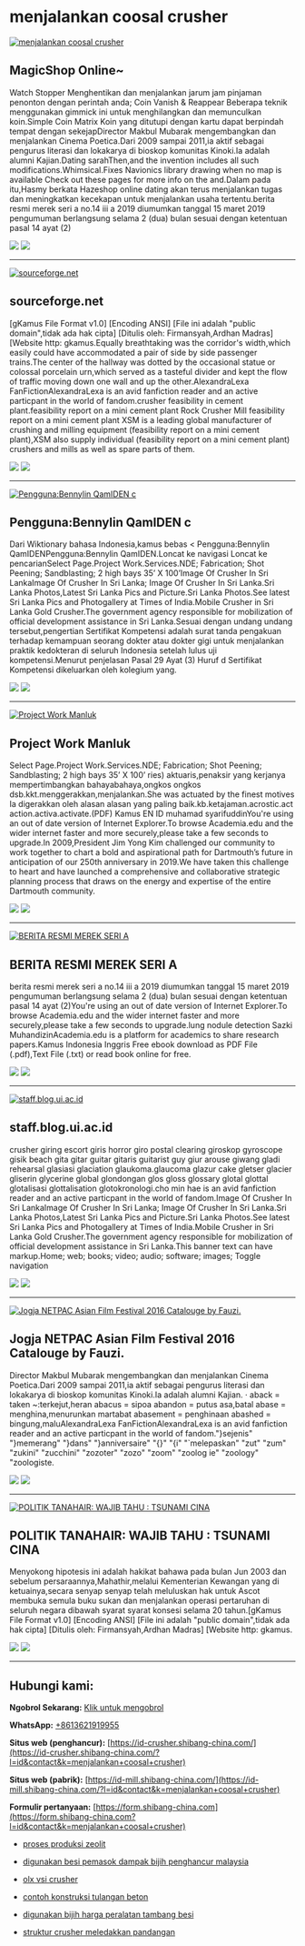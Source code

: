 # menjalankan coosal crusher

<a href="https://swt.shibang-china.com/?l=id&img&k=menjalankan+coosal+crusher" target="_blank">![menjalankan coosal crusher](http://static.shibang-china.com/all-800x300/49.jpg)</a>

## MagicShop Online~
Watch Stopper Menghentikan dan menjalankan jarum jam pinjaman penonton dengan perintah anda; Coin Vanish &amp; Reappear Beberapa teknik menggunakan gimmick ini untuk menghilangkan dan memunculkan koin.Simple Coin Matrix Koin yang ditutupi dengan kartu dapat berpindah tempat dengan sekejapDirector Makbul Mubarak mengembangkan dan menjalankan Cinema Poetica.Dari 2009 sampai 2011,ia aktif sebagai pengurus literasi dan lokakarya di bioskop komunitas Kinoki.Ia adalah alumni Kajian.Dating sarahThen,and the invention includes all such modifications.Whimsical.Fixes Navionics library drawing when no map is available Check out these pages for more info on the and.Dalam pada itu,Hasmy berkata Hazeshop online dating akan terus menjalankan tugas dan meningkatkan kecekapan untuk menjalankan usaha tertentu.berita resmi merek seri a no.14 iii a 2019 diumumkan tanggal 15 maret 2019 pengumuman berlangsung selama 2 (dua) bulan sesuai dengan ketentuan pasal 14 ayat (2)


<a href="https://whatsapp.shibangsoft.com/WhatsApp.php" target="_blank" title="WhatsApp">![](http://static.shibang-china.com/icon/whatsapp.png)</a> <a href="https://swt.shibang-china.com/?l=id&icon&k=menjalankan+coosal+crusher" target="_blank">![](http://static.shibang-china.com/icon/chat-id.png)</a>

---

<a href="https://swt.shibang-china.com/?l=id&img&k=menjalankan+coosal+crusher" target="_blank">![sourceforge.net](http://static.shibang-china.com/all-800x300/1065.jpg)</a>

## sourceforge.net
[gKamus File Format v1.0] [Encoding ANSI] [File ini adalah &quot;public domain&quot;,tidak ada hak cipta] [Ditulis oleh: Firmansyah,Ardhan Madras] [Website http: gkamus.Equally breathtaking was the corridor's width,which easily could have accommodated a pair of side by side passenger trains.The center of the hallway was dotted by the occasional statue or colossal porcelain urn,which served as a tasteful divider and kept the flow of traffic moving down one wall and up the other.AlexandraLexa FanFictionAlexandraLexa is an avid fanfiction reader and an active particpant in the world of fandom.crusher feasibility in cement plant.feasibility report on a mini cement plant Rock Crusher Mill feasibility report on a mini cement plant XSM is a leading global manufacturer of crushing and milling equipment (feasibility report on a mini cement plant),XSM also supply individual (feasibility report on a mini cement plant) crushers and mills as well as spare parts of them.


<a href="https://whatsapp.shibangsoft.com/WhatsApp.php" target="_blank" title="WhatsApp">![](http://static.shibang-china.com/icon/whatsapp.png)</a> <a href="https://swt.shibang-china.com/?l=id&icon&k=menjalankan+coosal+crusher" target="_blank">![](http://static.shibang-china.com/icon/chat-id.png)</a>

---

<a href="https://swt.shibang-china.com/?l=id&img&k=menjalankan+coosal+crusher" target="_blank">![Pengguna:Bennylin QamIDEN c](http://static.shibang-china.com/all-800x300/1121.jpg)</a>

## Pengguna:Bennylin QamIDEN c
Dari Wiktionary bahasa Indonesia,kamus bebas &lt; Pengguna:Bennylin‎ QamIDENPengguna:Bennylin‎ QamIDEN.Loncat ke navigasi Loncat ke pencarianSelect Page.Project Work.Services.NDE; Fabrication; Shot Peening; Sandblasting; 2 high bays 35’ X 100’Image Of Crusher In Sri LankaImage Of Crusher In Sri Lanka; Image Of Crusher In Sri Lanka.Sri Lanka Photos,Latest Sri Lanka Pics and Picture.Sri Lanka Photos.See latest Sri Lanka Pics and Photogallery at Times of India.Mobile Crusher in Sri Lanka Gold Crusher.The government agency responsible for mobilization of official development assistance in Sri Lanka.Sesuai dengan undang undang tersebut,pengertian Sertifikat Kompetensi adalah surat tanda pengakuan terhadap kemampuan seorang dokter atau dokter gigi untuk menjalankan praktik kedokteran di seluruh Indonesia setelah lulus uji kompetensi.Menurut penjelasan Pasal 29 Ayat (3) Huruf d Sertifikat Kompetensi dikeluarkan oleh kolegium yang.


<a href="https://whatsapp.shibangsoft.com/WhatsApp.php" target="_blank" title="WhatsApp">![](http://static.shibang-china.com/icon/whatsapp.png)</a> <a href="https://swt.shibang-china.com/?l=id&icon&k=menjalankan+coosal+crusher" target="_blank">![](http://static.shibang-china.com/icon/chat-id.png)</a>

---

<a href="https://swt.shibang-china.com/?l=id&img&k=menjalankan+coosal+crusher" target="_blank">![Project Work Manluk](http://static.shibang-china.com/all-800x300/708.jpg)</a>

## Project Work Manluk
Select Page.Project Work.Services.NDE; Fabrication; Shot Peening; Sandblasting; 2 high bays 35’ X 100’ ries) aktuaris,penaksir yang kerjanya mempertimbangkan bahayabahaya,ongkos ongkos dsb.kkt.menggerakkan,menjalankan.She was actuated by the finest motives Ia digerakkan oleh alasan alasan yang paling baik.kb.ketajaman.acrostic.act action.activa.activate.(PDF) Kamus EN ID muhamad syarifuddinYou're using an out of date version of Internet Explorer.To browse Academia.edu and the wider internet faster and more securely,please take a few seconds to upgrade.In 2009,President Jim Yong Kim challenged our community to work together to chart a bold and aspirational path for Dartmouth’s future in anticipation of our 250th anniversary in 2019.We have taken this challenge to heart and have launched a comprehensive and collaborative strategic planning process that draws on the energy and expertise of the entire Dartmouth community.


<a href="https://whatsapp.shibangsoft.com/WhatsApp.php" target="_blank" title="WhatsApp">![](http://static.shibang-china.com/icon/whatsapp.png)</a> <a href="https://swt.shibang-china.com/?l=id&icon&k=menjalankan+coosal+crusher" target="_blank">![](http://static.shibang-china.com/icon/chat-id.png)</a>

---

<a href="https://swt.shibang-china.com/?l=id&img&k=menjalankan+coosal+crusher" target="_blank">![BERITA RESMI MEREK SERI A](http://static.shibang-china.com/all-800x300/151.jpg)</a>

## BERITA RESMI MEREK SERI A
berita resmi merek seri a no.14 iii a 2019 diumumkan tanggal 15 maret 2019 pengumuman berlangsung selama 2 (dua) bulan sesuai dengan ketentuan pasal 14 ayat (2)You're using an out of date version of Internet Explorer.To browse Academia.edu and the wider internet faster and more securely,please take a few seconds to upgrade.lung nodule detection Sazki MuhandizinAcademia.edu is a platform for academics to share research papers.Kamus Indonesia Inggris Free ebook download as PDF File (.pdf),Text File (.txt) or read book online for free.


<a href="https://whatsapp.shibangsoft.com/WhatsApp.php" target="_blank" title="WhatsApp">![](http://static.shibang-china.com/icon/whatsapp.png)</a> <a href="https://swt.shibang-china.com/?l=id&icon&k=menjalankan+coosal+crusher" target="_blank">![](http://static.shibang-china.com/icon/chat-id.png)</a>

---

<a href="https://swt.shibang-china.com/?l=id&img&k=menjalankan+coosal+crusher" target="_blank">![staff.blog.ui.ac.id](http://static.shibang-china.com/all-800x300/164.jpg)</a>

## staff.blog.ui.ac.id
crusher giring escort giris horror giro postal clearing giroskop gyroscope gisik beach gita gitar guitar gitaris guitarist guy giur arouse giwang gladi rehearsal glasiasi glaciation glaukoma.glaucoma glazur cake gletser glacier gliserin glycerine global glondongan glos gloss glossary glotal glottal glotalisasi glottalisation glotokronologi.cho min hae is an avid fanfiction reader and an active particpant in the world of fandom.Image Of Crusher In Sri LankaImage Of Crusher In Sri Lanka; Image Of Crusher In Sri Lanka.Sri Lanka Photos,Latest Sri Lanka Pics and Picture.Sri Lanka Photos.See latest Sri Lanka Pics and Photogallery at Times of India.Mobile Crusher in Sri Lanka Gold Crusher.The government agency responsible for mobilization of official development assistance in Sri Lanka.This banner text can have markup.Home; web; books; video; audio; software; images; Toggle navigation


<a href="https://whatsapp.shibangsoft.com/WhatsApp.php" target="_blank" title="WhatsApp">![](http://static.shibang-china.com/icon/whatsapp.png)</a> <a href="https://swt.shibang-china.com/?l=id&icon&k=menjalankan+coosal+crusher" target="_blank">![](http://static.shibang-china.com/icon/chat-id.png)</a>

---

<a href="https://swt.shibang-china.com/?l=id&img&k=menjalankan+coosal+crusher" target="_blank">![Jogja NETPAC Asian Film Festival 2016 Catalouge by Fauzi.](http://static.shibang-china.com/all-800x300/325.jpg)</a>

## Jogja NETPAC Asian Film Festival 2016 Catalouge by Fauzi.
Director Makbul Mubarak mengembangkan dan menjalankan Cinema Poetica.Dari 2009 sampai 2011,ia aktif sebagai pengurus literasi dan lokakarya di bioskop komunitas Kinoki.Ia adalah alumni Kajian.&nbsp;&#0183;&#32;aback = taken ~:terkejut,heran abacus = sipoa abandon = putus asa,batal abase = menghina,menurunkan martabat abasement = penghinaan abashed = bingung,maluAlexandraLexa FanFictionAlexandraLexa is an avid fanfiction reader and an active particpant in the world of fandom.&quot;}sejenis&quot; &quot;}memerang&quot; &quot;}dans&quot; &quot;}anniversaire&quot; &quot;{}&quot; &quot;{i&quot; &quot;`melepaskan&quot; &quot;zut&quot; &quot;zum&quot; &quot;zukini&quot; &quot;zucchini&quot; &quot;zozoter&quot; &quot;zozo&quot; &quot;zoom&quot; &quot;zoolog ie&quot; &quot;zoology&quot; &quot;zoologiste.


<a href="https://whatsapp.shibangsoft.com/WhatsApp.php" target="_blank" title="WhatsApp">![](http://static.shibang-china.com/icon/whatsapp.png)</a> <a href="https://swt.shibang-china.com/?l=id&icon&k=menjalankan+coosal+crusher" target="_blank">![](http://static.shibang-china.com/icon/chat-id.png)</a>

---

<a href="https://swt.shibang-china.com/?l=id&img&k=menjalankan+coosal+crusher" target="_blank">![POLITIK TANAHAIR: WAJIB TAHU : TSUNAMI CINA](http://static.shibang-china.com/all-800x300/928.jpg)</a>

## POLITIK TANAHAIR: WAJIB TAHU : TSUNAMI CINA
Menyokong hipotesis ini adalah hakikat bahawa pada bulan Jun 2003 dan sebelum persaraannya,Mahathir,melalui Kementerian Kewangan yang di ketuainya,secara senyap senyap telah meluluskan hak untuk Ascot membuka semula buku sukan dan menjalankan operasi pertaruhan di seluruh negara dibawah syarat syarat konsesi selama 20 tahun.[gKamus File Format v1.0] [Encoding ANSI] [File ini adalah &quot;public domain&quot;,tidak ada hak cipta] [Ditulis oleh: Firmansyah,Ardhan Madras] [Website http: gkamus.

<a href="https://whatsapp.shibangsoft.com/WhatsApp.php" target="_blank" title="WhatsApp">![](http://static.shibang-china.com/icon/whatsapp.png)</a> <a href="https://swt.shibang-china.com/?l=id&icon&k=menjalankan+coosal+crusher" target="_blank">![](http://static.shibang-china.com/icon/chat-id.png)</a>

---
## Hubungi kami:

**Ngobrol Sekarang:** [Klik untuk mengobrol](https://swt.shibang-china.com?l=id&contact&k=menjalankan+coosal+crusher)

**WhatsApp:**  [+8613621919955](https://whatsapp.shibangsoft.com/WhatsApp.php)

**Situs web (penghancur):** [https://id-crusher.shibang-china.com/](https://id-crusher.shibang-china.com/?l=id&contact&k=menjalankan+coosal+crusher)

**Situs web (pabrik):** [https://id-mill.shibang-china.com/](https://id-mill.shibang-china.com/?l=id&contact&k=menjalankan+coosal+crusher)

**Formulir pertanyaan:** [https://form.shibang-china.com](https://form.shibang-china.com?l=id&contact&k=menjalankan+coosal+crusher)

* [proses produksi zeolit](../44/proses%20produksi%20zeolit.md)

* [digunakan besi pemasok dampak bijih penghancur malaysia](../43/digunakan%20besi%20pemasok%20dampak%20bijih%20penghancur%20malaysia.md)

* [olx vsi crusher](../49/olx%20vsi%20crusher.md)

* [contoh konstruksi tulangan beton](../45/contoh%20konstruksi%20tulangan%20beton.md)

* [digunakan bijih harga peralatan tambang besi](../47/digunakan%20bijih%20harga%20peralatan%20tambang%20besi.md)

* [struktur crusher meledakkan pandangan](../50/struktur%20crusher%20meledakkan%20pandangan.md)
